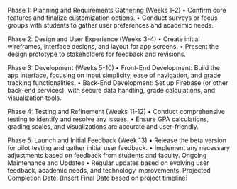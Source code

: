 Phase 1: Planning and Requirements Gathering (Weeks 1-2)
•	Confirm core features and finalize customization options.
•	Conduct surveys or focus groups with students to gather user preferences and academic needs.

Phase 2: Design and User Experience (Weeks 3-4)
•	Create initial wireframes, interface designs, and layout for app screens.
•	Present the design prototype to stakeholders for feedback and revisions. 

Phase 3: Development (Weeks 5-10)
•	Front-End Development: Build the app interface, focusing on input simplicity, ease of navigation, and grade tracking functionalities.
•	Back-End Development: Set up Firebase (or other back-end services), with secure data handling, grade calculations, and visualization tools.

Phase 4: Testing and Refinement (Weeks 11-12)
•	Conduct comprehensive testing to identify and resolve any issues.
•	Ensure GPA calculations, grading scales, and visualizations are accurate and user-friendly.

Phase 5: Launch and Initial Feedback (Week 13)
•	Release the beta version for pilot testing and gather initial user feedback.
•	Implement any necessary adjustments based on feedback from students and faculty.
Ongoing Maintenance and Updates
•	Regular updates based on evolving user feedback, academic needs, and technology improvements.
Projected Completion Date: [Insert Final Date based on project timeline]

